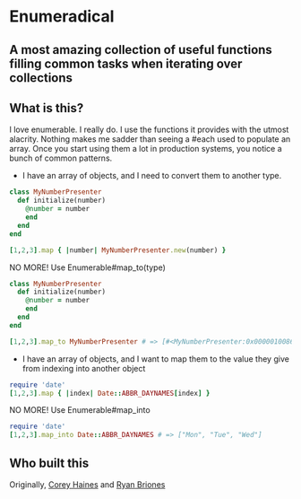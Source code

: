 # Enumeradical
## A most amazing collection of useful functions filling common tasks when iterating over collections

## What is this?
I love enumerable. I really do. I use the functions it provides with the utmost alacrity. Nothing makes me sadder than seeing a #each used to populate an array. Once you start using them a lot in production systems, you notice a bunch of common patterns.

* I have an array of objects, and I need to convert them to another type.
```ruby
class MyNumberPresenter
  def initialize(number)
    @number = number
    end
  end
end

[1,2,3].map { |number| MyNumberPresenter.new(number) }

```
NO MORE! Use Enumerable#map_to(type)
```ruby
class MyNumberPresenter
  def initialize(number)
    @number = number
    end
  end
end

[1,2,3].map_to MyNumberPresenter # => [#<MyNumberPresenter:0x0000010086b9c8 @number=1>, #<MyNumberPresenter:0x0000010086b630 @number=2>, #<MyNumberPresenter:0x0000010086b540 @number=3>]
```

* I have an array of objects, and I want to map them to the value they give from indexing into another object
```ruby
require 'date'
[1,2,3].map { |index| Date::ABBR_DAYNAMES[index] }
```
NO MORE! Use Enumerable#map_into
```ruby
require 'date'
[1,2,3].map_into Date::ABBR_DAYNAMES # => ["Mon", "Tue", "Wed"]
```




## Who built this
Originally, [Corey Haines](http://github.com/coreyhaines) and [Ryan Briones](http://github.com/ryanbriones)
